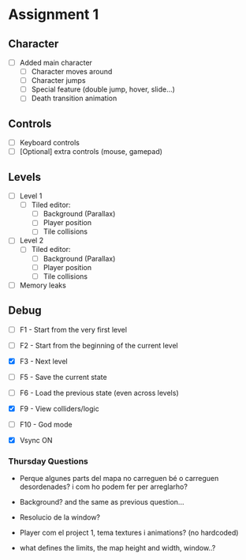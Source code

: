# Assignment 1

## Character

- [ ] Added main character
  - [ ] Character moves around
  - [ ] Character jumps
  - [ ] Special feature (double jump, hover, slide...)
  - [ ] Death transition animation

## Controls

- [ ] Keyboard controls
- [ ] [Optional] extra controls (mouse, gamepad)
  
## Levels

- [ ] Level 1
  - [ ] Tiled editor:
    - [ ] Background (Parallax)
    - [ ] Player position
	- [ ] Tile collisions
- [ ] Level 2
  - [ ] Tiled editor:
    - [ ] Background (Parallax)
    - [ ] Player position
	- [ ] Tile collisions
- [ ] Memory leaks  

## Debug

- [ ] F1 - Start from the very first level
- [ ] F2 - Start from the beginning of the current level
- [x] F3 - Next level
- [ ] F5 - Save the current state
- [ ] F6 - Load the previous state (even across levels)
- [x] F9 - View colliders/logic
- [ ] F10 - God mode

- [x] Vsync ON

### Thursday Questions  ###

-  Perque algunes parts del mapa no carreguen bé o carreguen desordenades? i com ho podem fer per arreglarho?

-  Background? and the same as previous question...

-  Resolucio de la window?

-  Player com el project 1, tema textures i animations? (no hardcoded) 

-  what defines the limits, the map height and width, window..?
